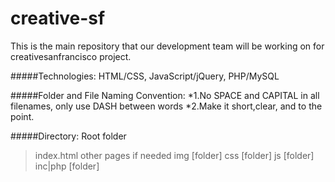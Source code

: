 creative-sf
===========

This is the main repository that our development team will be working on for creativesanfrancisco project.

#####Technologies:
  HTML/CSS, JavaScript/jQuery, PHP/MySQL


#####Folder and File Naming Convention:
  *1.No SPACE and CAPITAL in all filenames, only use DASH between words
  *2.Make it short,clear, and to the point.

#####Directory: 
Root folder
  > index.html
  > other pages if needed
  > img [folder]
  > css [folder]
  > js  [folder]
  > inc|php [folder]
